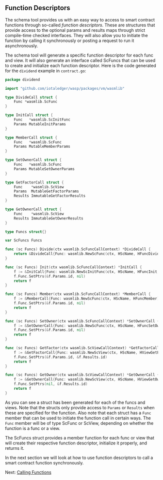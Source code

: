 ## Function Descriptors

The schema tool provides us with an easy way to access to smart contract functions through
so-called _function descriptors_. These are structures that provide access to the optional
params and results maps through strict compile-time checked interfaces. They will also
allow you to initiate the function by calling it synchronously or posting a request to run
it asynchronously.

The schema tool will generate a specific function descriptor for each func and view. It
will also generate an interface called ScFuncs that can be used to create and initialize
each function descriptor. Here is the code generated for the `dividend` example
in `contract.go`:

```go
package dividend

import "github.com/iotaledger/wasp/packages/vm/wasmlib"

type DivideCall struct {
	Func *wasmlib.ScFunc
}

type InitCall struct {
	Func   *wasmlib.ScInitFunc
	Params MutableInitParams
}

type MemberCall struct {
	Func   *wasmlib.ScFunc
	Params MutableMemberParams
}

type SetOwnerCall struct {
	Func   *wasmlib.ScFunc
	Params MutableSetOwnerParams
}

type GetFactorCall struct {
	Func    *wasmlib.ScView
	Params  MutableGetFactorParams
	Results ImmutableGetFactorResults
}

type GetOwnerCall struct {
	Func    *wasmlib.ScView
	Results ImmutableGetOwnerResults
}

type Funcs struct{}

var ScFuncs Funcs

func (sc Funcs) Divide(ctx wasmlib.ScFuncCallContext) *DivideCall {
	return &DivideCall{Func: wasmlib.NewScFunc(ctx, HScName, HFuncDivide)}
}

func (sc Funcs) Init(ctx wasmlib.ScFuncCallContext) *InitCall {
	f := &InitCall{Func: wasmlib.NewScInitFunc(ctx, HScName, HFuncInit, keyMap[:], idxMap[:])}
	f.Func.SetPtrs(&f.Params.id, nil)
	return f
}

func (sc Funcs) Member(ctx wasmlib.ScFuncCallContext) *MemberCall {
	f := &MemberCall{Func: wasmlib.NewScFunc(ctx, HScName, HFuncMember)}
	f.Func.SetPtrs(&f.Params.id, nil)
	return f
}

func (sc Funcs) SetOwner(ctx wasmlib.ScFuncCallContext) *SetOwnerCall {
	f := &SetOwnerCall{Func: wasmlib.NewScFunc(ctx, HScName, HFuncSetOwner)}
	f.Func.SetPtrs(&f.Params.id, nil)
	return f
}

func (sc Funcs) GetFactor(ctx wasmlib.ScViewCallContext) *GetFactorCall {
	f := &GetFactorCall{Func: wasmlib.NewScView(ctx, HScName, HViewGetFactor)}
	f.Func.SetPtrs(&f.Params.id, &f.Results.id)
	return f
}

func (sc Funcs) GetOwner(ctx wasmlib.ScViewCallContext) *GetOwnerCall {
	f := &GetOwnerCall{Func: wasmlib.NewScView(ctx, HScName, HViewGetOwner)}
	f.Func.SetPtrs(nil, &f.Results.id)
	return f
}
```

As you can see a struct has been generated for each of the funcs and views. Note that the
structs only provide access to `Params` or `Results` when these are specified for the
function. Also note that each struct has a `Func` member that can be used to initiate the
function call in certain ways. The `Func` member will be of type ScFunc or ScView,
depending on whether the function is a func or a view.

The ScFuncs struct provides a member function for each func or view that will create their
respective function descriptor, initialize it properly, and returns it.

In the next section we will look at how to use function descriptors to call a smart
contract function synchronously.

Next: [Calling Functions](call.md)

